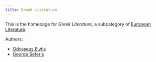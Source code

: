 ```yaml
---
title: Greek Literature
---
```


This is the homepage for *Greek Literature*, a subcategory of [European Literature](../european/index.html).

Authors:

- [Odysseus Elytis](elytis/index.html)
- [George Seferis](seferis/index.html)
